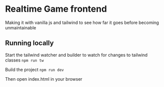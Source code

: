 # Realtime Game frontend

Making it with vanilla js and tailwind to see how far it goes before becoming unmaintainable

## Running locally

Start the tailwind watcher and builder to watch for changes to tailwind classes 
`npm run tw`

Build the project
`npm run dev` 

Then open index.html in your browser

